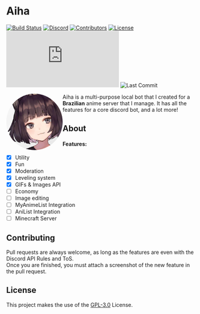 Aiha
=======
[![Build Status](https://img.shields.io/travis/Kevinwkz/Aiha/master?style=for-the-badge)](https://travis-ci.org/Kevinwkz/Aiha)
[![Discord](https://img.shields.io/discord/739910960810295338?color=%237289DA&label=Discord&style=for-the-badge)](https://discord.gg/zz6zFS5)
[![Contributors](https://img.shields.io/github/contributors/Kevinwkz/Aiha?style=for-the-badge)](https://github.com/Kevinwkz/Aiha/graphs/contributors)
[![License](https://img.shields.io/github/license/Kevinwkz/Aiha?style=for-the-badge)](LICENSE)
[![Node Version](https://img.shields.io/node/v/discord.js?style=for-the-badge)](https://nodejs.org/)
![Last Commit](https://img.shields.io/github/last-commit/Kevinwkz/Aiha/master?color=%23038cfc&style=for-the-badge)

<img align="left" width="150" height="150" src="/assets/images/avatar.jpg" style="border-radius: 50%">

Aiha is a multi-purpose local bot that I created for a **Brazilian** anime server that I manage.
It has all the features for a core discord bot, and a lot more!

About
----
#### Features:

- [x] Utility
- [x] Fun
- [x] Moderation
- [x] Leveling system
- [x] GIFs & Images API
- [ ] Economy
- [ ] Image editing
- [ ] MyAnimeList Integration
- [ ] AniList Integration
- [ ] Minecraft Server

Contributing
------------
Pull requests are always welcome, as long as the features are even with the Discord API Rules and ToS.<br>
Once you are finished, you must attach a screenshot of the new feature in the pull request.

License
-------
This project makes the use of the [GPL-3.0](https://www.gnu.org/licenses/gpl-3.0.en.html) License.
